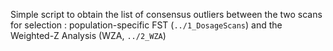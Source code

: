 Simple script to obtain the list of consensus outliers between the two scans for selection : population-specific FST (`../1_DosageScans`) and the Weighted-Z Analysis (WZA, `../2_WZA`)
